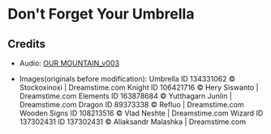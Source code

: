 # Don't Forget Your Umbrella

## Credits

* Audio: 
[OUR MOUNTAIN_v003](https://soundimage.org/fantasywonder/)

* Images(originals before modification):
Umbrella
ID 134331062 © Stockoxinoxi | Dreamstime.com
Knight
ID 106421716 © Hery  Siswanto | Dreamstime.com
Elements
ID 163878684 © Yutthagarn Junlin | Dreamstime.com
Dragon
ID 89373338 © Refluo | Dreamstime.com
Wooden Signs
ID 108213516
© Vlad Neshte | Dreamstime.com
Wizard
ID 137302431
ID 137302431
© Aliaksandr Мalashka | Dreamstime.com

